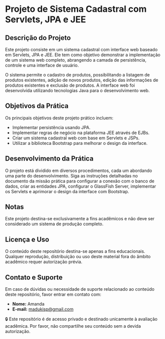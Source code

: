 # Projeto de Sistema Cadastral com Servlets, JPA e JEE

## Descrição do Projeto

Este projeto consiste em um sistema cadastral com interface web baseado em Servlets, JPA e JEE. Ele tem como objetivo demonstrar a implementação de um sistema web completo, abrangendo a camada de persistência, controle e uma interface de usuário.

O sistema permite o cadastro de produtos, possibilitando a listagem de produtos existentes, adição de novos produtos, edição das informações de produtos existentes e exclusão de produtos. A interface web foi desenvolvida utilizando tecnologias Java para o desenvolvimento web.

## Objetivos da Prática

Os principais objetivos deste projeto prático incluem:

- Implementar persistência usando JPA.
- Implementar regras de negócio na plataforma JEE através de EJBs.
- Criar um sistema cadastral web com base em Servlets e JSPs.
- Utilizar a biblioteca Bootstrap para melhorar o design da interface.

## Desenvolvimento da Prática

O projeto está dividido em diversos procedimentos, cada um abordando uma parte do desenvolvimento. Siga as instruções detalhadas no documento da missão prática para configurar a conexão com o banco de dados, criar as entidades JPA, configurar o GlassFish Server, implementar os Servlets e aprimorar o design da interface com Bootstrap.

## Notas

Este projeto destina-se exclusivamente a fins acadêmicos e não deve ser considerado um sistema de produção completo.

## Licença e Uso

O conteúdo deste repositório destina-se apenas a fins educacionais. Qualquer reprodução, distribuição ou uso deste material fora do âmbito acadêmico requer autorização prévia.

## Contato e Suporte

Em caso de dúvidas ou necessidade de suporte relacionado ao conteúdo deste repositório, favor entrar em contato com:

- **Nome:** Amanda
- **E-mail:** [madukisp@gmail.com](mailto:madukisp@gmail.com)

🔒 Este repositório é de acesso privado e destinado unicamente à avaliação acadêmica. Por favor, não compartilhe seu conteúdo sem a devida autorização.
